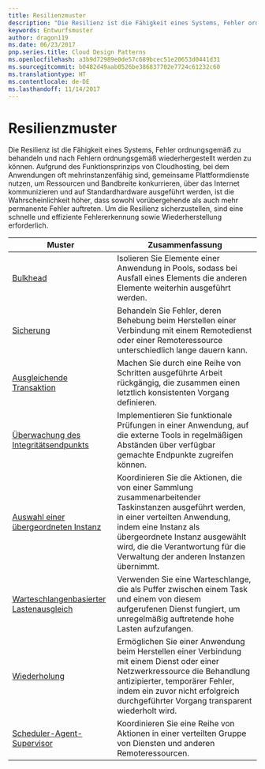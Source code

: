 ```yaml
---
title: Resilienzmuster
description: "Die Resilienz ist die Fähigkeit eines Systems, Fehler ordnungsgemäß zu behandeln und nach Fehlern ordnungsgemäß wiederhergestellt werden zu können. Aufgrund des Funktionsprinzips von Cloudhosting, bei dem Anwendungen oft mehrinstanzenfähig sind, gemeinsame Plattformdienste nutzen, um Ressourcen und Bandbreite konkurrieren, über das Internet kommunizieren und auf Standardhardware ausgeführt werden, ist die Wahrscheinlichkeit höher, dass sowohl vorübergehende als auch mehr permanente Fehler auftreten. Um die Resilienz sicherzustellen, sind eine schnelle und effiziente Fehlererkennung sowie Wiederherstellung erforderlich."
keywords: Entwurfsmuster
author: dragon119
ms.date: 06/23/2017
pnp.series.title: Cloud Design Patterns
ms.openlocfilehash: a3b9d72989e0de57c689bcec51e20653d0441d31
ms.sourcegitcommit: b0482d49aab0526be386837702e7724c61232c60
ms.translationtype: HT
ms.contentlocale: de-DE
ms.lasthandoff: 11/14/2017
---
```

# <a name="resiliency-patterns"></a>Resilienzmuster

Die Resilienz ist die Fähigkeit eines Systems, Fehler ordnungsgemäß zu behandeln und nach Fehlern ordnungsgemäß wiederhergestellt werden zu können. Aufgrund des Funktionsprinzips von Cloudhosting, bei dem Anwendungen oft mehrinstanzenfähig sind, gemeinsame Plattformdienste nutzen, um Ressourcen und Bandbreite konkurrieren, über das Internet kommunizieren und auf Standardhardware ausgeführt werden, ist die Wahrscheinlichkeit höher, dass sowohl vorübergehende als auch mehr permanente Fehler auftreten. Um die Resilienz sicherzustellen, sind eine schnelle und effiziente Fehlererkennung sowie Wiederherstellung erforderlich.

| Muster | Zusammenfassung |
| ------- | ------- |
| [Bulkhead](../bulkhead.md) | Isolieren Sie Elemente einer Anwendung in Pools, sodass bei Ausfall eines Elements die anderen Elemente weiterhin ausgeführt werden. |
| [Sicherung](../circuit-breaker.md) | Behandeln Sie Fehler, deren Behebung beim Herstellen einer Verbindung mit einem Remotedienst oder einer Remoteressource unterschiedlich lange dauern kann. |
| [Ausgleichende Transaktion](../compensating-transaction.md) | Machen Sie durch eine Reihe von Schritten ausgeführte Arbeit rückgängig, die zusammen einen letztlich konsistenten Vorgang definieren. |
| [Überwachung des Integritätsendpunkts](../health-endpoint-monitoring.md) | Implementieren Sie funktionale Prüfungen in einer Anwendung, auf die externe Tools in regelmäßigen Abständen über verfügbar gemachte Endpunkte zugreifen können. |
| [Auswahl einer übergeordneten Instanz](../leader-election.md) | Koordinieren Sie die Aktionen, die von einer Sammlung zusammenarbeitender Taskinstanzen ausgeführt werden, in einer verteilten Anwendung, indem eine Instanz als übergeordnete Instanz ausgewählt wird, die die Verantwortung für die Verwaltung der anderen Instanzen übernimmt. |
| [Warteschlangenbasierter Lastenausgleich](../queue-based-load-leveling.md) | Verwenden Sie eine Warteschlange, die als Puffer zwischen einem Task und einem von diesem aufgerufenen Dienst fungiert, um unregelmäßig auftretende hohe Lasten aufzufangen. |
| [Wiederholung](../retry.md) | Ermöglichen Sie einer Anwendung beim Herstellen einer Verbindung mit einem Dienst oder einer Netzwerkressource die Behandlung antizipierter, temporärer Fehler, indem ein zuvor nicht erfolgreich durchgeführter Vorgang transparent wiederholt wird. |
| [Scheduler-Agent-Supervisor](../scheduler-agent-supervisor.md) | Koordinieren Sie eine Reihe von Aktionen in einer verteilten Gruppe von Diensten und anderen Remoteressourcen. |
